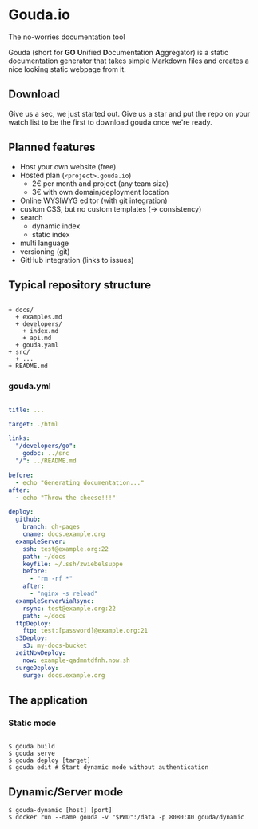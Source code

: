 # Gouda.io
The no-worries documentation tool

Gouda (short for **GO** **U**nified **D**ocumentation **A**ggregator) is a static documentation generator that takes simple Markdown files and creates a nice looking static webpage from it.

## Download
Give us a sec, we just started out. Give us a star and put the repo on your watch list to be the first to download gouda once we're ready. 

## Planned features
- Host your own website (free)
- Hosted plan (`<project>.gouda.io`)
    - 2€ per month and project (any team size)
    - 3€ with own domain/deployment location
- Online WYSIWYG editor (with git integration)
- custom CSS, but no custom templates (→ consistency)
- search
    - dynamic index
    - static index
- multi language
- versioning (git)
- GitHub integration (links to issues)

## Typical repository structure
```

+ docs/
  + examples.md
  + developers/
    + index.md
    + api.md
  + gouda.yaml
+ src/
  + ...
+ README.md
```

### gouda.yml
```yaml

title: ...

target: ./html

links:
  "/developers/go":
    godoc: ../src
  "/": ../README.md

before:
  - echo "Generating documentation..."
after:
  - echo "Throw the cheese!!!"

deploy:
  github:
    branch: gh-pages
    cname: docs.example.org
  exampleServer:
    ssh: test@example.org:22
    path: ~/docs
    keyfile: ~/.ssh/zwiebelsuppe
    before:
      - "rm -rf *"
    after:
      - "nginx -s reload"
  exampleServerViaRsync:
    rsync: test@example.org:22
    path: ~/docs
  ftpDeploy:
    ftp: test:[password]@example.org:21
  s3Deploy:
    s3: my-docs-bucket
  zeitNowDeploy:
    now: example-qadmntdfnh.now.sh
  surgeDeploy:
    surge: docs.example.org
```

## The application
### Static mode
```

$ gouda build
$ gouda serve
$ gouda deploy [target]
$ gouda edit # Start dynamic mode without authentication
```

## Dynamic/Server mode
```
$ gouda-dynamic [host] [port]
$ docker run --name gouda -v "$PWD":/data -p 8080:80 gouda/dynamic
```
